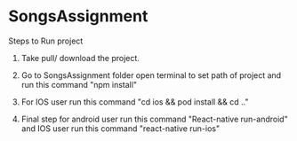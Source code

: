 # SongsAssignment
Steps to Run project

1. Take pull/ download the project.

2. Go to SongsAssignment folder open terminal to set path of project and run this command "npm install"

3. For IOS user run this command "cd ios && pod install && cd .."

4. Final step for android user run this command "React-native run-android" and IOS user run this command "react-native run-ios"
